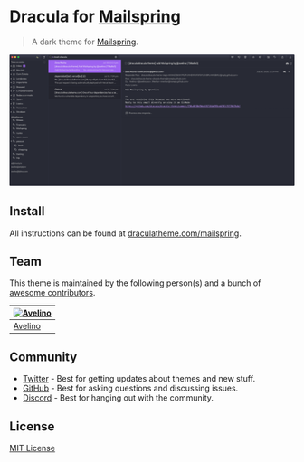 # Dracula for [Mailspring](https://github.com/Foundry376/Mailspring)

> A dark theme for [Mailspring](https://github.com/Foundry376/Mailspring).

![Screenshot](./screenshot.png)

## Install

All instructions can be found at [draculatheme.com/mailspring](https://draculatheme.com/mailspring).

## Team

This theme is maintained by the following person(s) and a bunch of [awesome contributors](https://github.com/dracula/mailspring/graphs/contributors).

| [![Avelino](https://avatars0.githubusercontent.com/u/31996?v=3&s=70)](https://github.com/avelino) |
| ------------------------------------------------------------------------------------------------- |
| [Avelino](https://github.com/avelino)                                                             |

## Community

- [Twitter](https://twitter.com/draculatheme) - Best for getting updates about themes and new stuff.
- [GitHub](https://github.com/dracula/dracula-theme/discussions) - Best for asking questions and discussing issues.
- [Discord](https://draculatheme.com/discord-invite) - Best for hanging out with the community.

## License

[MIT License](./LICENSE)

